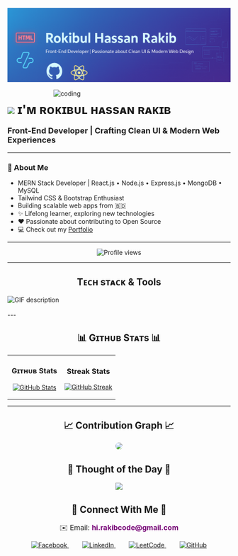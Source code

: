 ![Kiran1689 Banner Image](./banner.png)

<!-- Night Owl GIF -->
<div>
 <img align="right" alt="coding" width="400" src="https://user-images.githubusercontent.com/55389276/140866485-8fb1c876-9a8f-4d6a-98dc-08c4981eaf70.gif">
</div>

<h1>
  <img src="https://emojis.slackmojis.com/emojis/images/1531849430/4246/blob-sunglasses.gif?1531849430" width="30"/> 
  ɪ'ᴍ ʀᴏᴋɪʙᴜʟ ʜᴀssᴀɴ ʀᴀᴋɪʙ
</h1>
<p style="font-size: 18px;"><strong>Front-End Developer | Crafting Clean UI & Modern Web Experiences</strong></p>

---

### 👋 About Me
- MERN Stack Developer | React.js • Node.js • Express.js • MongoDB • MySQL  
- Tailwind CSS & Bootstrap Enthusiast  
- Building scalable web apps from 🇧🇩  
- ✨ Lifelong learner, exploring new technologies  
- ❤ Passionate about contributing to Open Source  
- 💻 Check out my [Portfolio](https://rokibul-hassan-rakib-portfolio.netlify.app/)  

---

<p align="center">
  <img src="https://komarev.com/ghpvc/?username=rokibulhassanrakib&label=Profile%20Views&color=770677&style=for-the-badge&logo=star" alt="Profile views"/>
</p>

---

<h2 align="center">Tᴇᴄʜ sᴛᴀᴄᴋ & Tools</h2> 
<picture>
  <source media="(prefers-color-scheme: dark)" srcset="./Skills_Animation_Dark.gif">
  <source media="(prefers-color-scheme: light)" srcset="./Skills_Animation_White.gif">
  <img align="left" alt="GIF description" src="./Skills_Animation_White.gif">
</picture>
<br />

<br />
---

<h2 align="center">📊 Gɪᴛʜᴜʙ Sᴛᴀᴛs 📊</h2>
<table width="100%">
  <tr>
    <td width="50%">
      <h3 align="center"><strong>Gɪᴛʜᴜʙ Stats</strong></h3>
      <p align="center">
        <a href="https://github.com/RokibulHassanRakib">
          <img align="center" src="https://github-readme-stats.vercel.app/api?username=rokibulhassanrakib&show_icons=true&theme=radical&hide_rank=true&hide_title=true&hide_border=true" alt="GitHub Stats" />
        </a>
      </p>
    </td>
    <td width="50%">
      <h3 align="center"><strong>Streak Stats</strong></h3>
      <p align="center">
        <a href="https://github.com/RokibulHassanRakib">
          <img src="https://github-readme-streak-stats.herokuapp.com/?user=rokibulhassanrakib&theme=radical&hide_border=true" 
               alt="GitHub Streak" />
        </a>
      </p>
    </td>
  </tr>
</table>

---

<h2 align="center">📈 Contribution Graph 📈</h2>
<div align="center">
  <img src="https://github-readme-activity-graph.vercel.app/graph?username=RokibulHassanRakib&bg_color=220a28&color=ffffff&line=c56a90&point=ffeb95&area=false&hide_border=false" style="border-radius:15px;">
</div>


<h2 align="center">🌟 Thought of the Day 🌟</h2>
<p align="center">
  <img src="https://readme-daily-quotes.vercel.app/api?author=Simon%20Sinek&quote=To%20succeed%20takes%20more%20than%20the%20desire%20to%20win.%20It%20also%20takes%20the%20acceptance%20that%20we%20could%20fail.&theme=dark&bg_color=220a28&author_color=ffeb95&accent_color=c56a90">
</p>



<h2 align="center">🤝 Connect With Me 🤝</h2>
<p align="center" style="font-size:16px; margin-bottom:15px;">
  ✉️ Email: <a href="mailto:hi.rakibcode@gmail.com" style="text-decoration:none; color:#770677;"><strong>hi.rakibcode@gmail.com</strong></a>
</p>

<p align="center" style="margin-top:0;">
  <a href="https://fb.com/rokibulhassanrakib76" target="_blank" style="margin:0 15px;">
    <img src="https://raw.githubusercontent.com/rahuldkjain/github-profile-readme-generator/master/src/images/icons/Social/facebook.svg" alt="Facebook" width="40" height="40"/>
  </a>
  <a href="https://www.linkedin.com/in/rokibul-hasan-rakib-23a4b9377/" target="_blank" style="margin:0 15px;">
    <img src="https://raw.githubusercontent.com/rahuldkjain/github-profile-readme-generator/master/src/images/icons/Social/linked-in-alt.svg" alt="LinkedIn" width="40" height="40"/>
  </a>
  <a href="https://www.leetcode.com/rokibul_hasan_rakib" target="_blank" style="margin:0 15px;">
    <img src="https://raw.githubusercontent.com/rahuldkjain/github-profile-readme-generator/master/src/images/icons/Social/leet-code.svg" alt="LeetCode" width="40" height="40"/>
  </a>
  <a href="https://github.com/rokibulhassanrakib" target="_blank" style="margin:0 15px;">
    <img src="https://raw.githubusercontent.com/rahuldkjain/github-profile-readme-generator/master/src/images/icons/Social/github.svg" alt="GitHub" width="40" height="40"/>
  </a>
</p>





